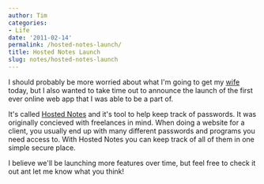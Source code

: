 ```yaml
---
author: Tim
categories:
- Life
date: '2011-02-14'
permalink: /hosted-notes-launch/
title: Hosted Notes Launch
slug: notes/hosted-notes-launch
---
```


I should probably be more worried about what I'm going to get my [wife][1] today, but I also wanted to take time out to announce the launch of the first ever online web app that I was able to be a part of.

It's called [Hosted Notes][2] and it's tool to help keep track of passwords. It was originally concieved with freelances in mind. When doing a website for a client, you usually end up with many different passwords and programs you need access to. With Hosted Notes you can keep track of all of them in one simple secure place.

I believe we'll be launching more features over time, but feel free to check it out ant let me know what you think!

 [1]: http://stephwhitacre.com/
 [2]: http://hostednotes.com
 
